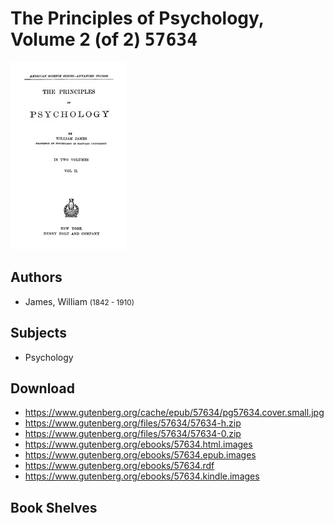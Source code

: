# The Principles of Psychology, Volume 2 (of 2) <kbd>57634</kbd>

![](./cover.medium.jpg "")

## Authors


 - James, William <small>(1842 - 1910)</small>

## Subjects


 - Psychology

## Download


 - https://www.gutenberg.org/cache/epub/57634/pg57634.cover.small.jpg
 - https://www.gutenberg.org/files/57634/57634-h.zip
 - https://www.gutenberg.org/files/57634/57634-0.zip
 - https://www.gutenberg.org/ebooks/57634.html.images
 - https://www.gutenberg.org/ebooks/57634.epub.images
 - https://www.gutenberg.org/ebooks/57634.rdf
 - https://www.gutenberg.org/ebooks/57634.kindle.images

## Book Shelves


